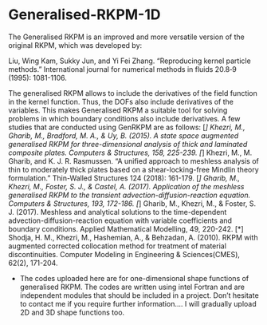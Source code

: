 # Generalised-RKPM-1D
The Generalised RKPM is an improved and more versatile version of the original RKPM, which was developed by:

Liu, Wing Kam, Sukky Jun, and Yi Fei Zhang. “Reproducing kernel particle methods.” International journal for numerical methods in fluids 20.8‐9 (1995): 1081-1106.

The generalised RKPM allows to include the derivatives of the field function in the kernel function. Thus, the DOFs also include derivatives of the variables. This makes Generalised RKPM a suitable tool for solving problems in which boundary conditions also include derivatives. 
 A few studies that are conducted using GenRKPM are as follows:
[*] Khezri, M., Gharib, M., Bradford, M. A., & Uy, B. (2015). A state space augmented generalised RKPM for three-dimensional analysis of thick and laminated composite plates. Computers & Structures, 158, 225-239.
[*] Khezri, M., M. Gharib, and K. J. R. Rasmussen. “A unified approach to meshless analysis of thin to moderately thick plates based on a shear-locking-free Mindlin theory formulation.” Thin-Walled Structures 124 (2018): 161-179.
[*] Gharib, M., Khezri, M., Foster, S. J., & Castel, A. (2017). Application of the meshless generalised RKPM to the transient advection-diffusion-reaction equation. Computers & Structures, 193, 172-186.
[*] Gharib, M., Khezri, M., & Foster, S. J. (2017). Meshless and analytical solutions to the time-dependent advection-diffusion-reaction equation with variable coefficients and boundary conditions. Applied Mathematical Modelling, 49, 220-242.
[*] Shodja, H. M., Khezri, M., Hashemian, A., & Behzadan, A. (2010). RKPM with augmented corrected collocation method for treatment of material discontinuities. Computer Modeling in Engineering & Sciences(CMES), 62(2), 171-204.

- The codes uploaded here are for one-dimensional shape functions of generalised RKPM. The codes are written using intel Fortran and are independent modules that should be included in a project. 
Don’t hesitate to contact me if you require further information….
I will gradually upload 2D and 3D shape functions too. 
